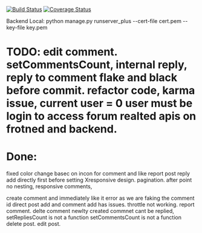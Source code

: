 [![Build Status](https://app.travis-ci.com/gcivil-nyu-org/team2-wed-spring25.svg?branch=main)](https://app.travis-ci.com/gcivil-nyu-org/team2-wed-spring25)
[![Coverage Status](https://coveralls.io/repos/github/gcivil-nyu-org/team2-wed-spring25/badge.svg?branch=main)](https://coveralls.io/github/gcivil-nyu-org/team2-wed-spring25?branch=main)

Backend Local: python manage.py runserver_plus --cert-file cert.pem --key-file key.pem

TODO:
edit comment.
setCommentsCount, internal reply, reply to comment
flake and black before commit.
refactor code,
karma issue, current user = 0
user must be login to access forum realted apis on frotned and backend.
=====
Done:
=====
fixed color change basec on incon for comment and like
report post
reply add directly first before setting
Xresponsive design.
pagination.
after point no nesting,
responsive comments,

create comment and immediately like it error as we are faking the comment id
direct post add and comment add has issues.
throttle not working.
report comment.
delte comment
newlty created commnet cant be replied,
setRepliesCount is not a function
setCommentsCount is not a function
delete post.
edit post.
